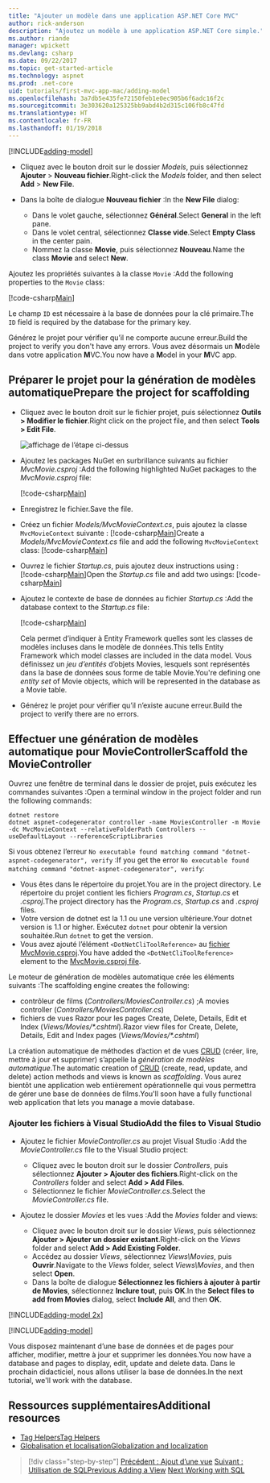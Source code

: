 ```yaml
---
title: "Ajouter un modèle dans une application ASP.NET Core MVC"
author: rick-anderson
description: "Ajoutez un modèle à une application ASP.NET Core simple."
ms.author: riande
manager: wpickett
ms.devlang: csharp
ms.date: 09/22/2017
ms.topic: get-started-article
ms.technology: aspnet
ms.prod: .net-core
uid: tutorials/first-mvc-app-mac/adding-model
ms.openlocfilehash: 3a7db5e435fe72150feb1e0ec905b6f6adc16f2c
ms.sourcegitcommit: 3e303620a125325bb9abd4b2d315c106fb8c47fd
ms.translationtype: HT
ms.contentlocale: fr-FR
ms.lasthandoff: 01/19/2018
---
```

[!INCLUDE[adding-model](../../includes/mvc-intro/adding-model1.md)]

* <span data-ttu-id="18681-103">Cliquez avec le bouton droit sur le dossier *Models*, puis sélectionnez **Ajouter** > **Nouveau fichier**.</span><span class="sxs-lookup"><span data-stu-id="18681-103">Right-click the *Models* folder, and then select **Add** > **New File**.</span></span> 
* <span data-ttu-id="18681-104">Dans la boîte de dialogue **Nouveau fichier** :</span><span class="sxs-lookup"><span data-stu-id="18681-104">In the **New File** dialog:</span></span>

  * <span data-ttu-id="18681-105">Dans le volet gauche, sélectionnez **Général**.</span><span class="sxs-lookup"><span data-stu-id="18681-105">Select **General** in the left pane.</span></span>
  * <span data-ttu-id="18681-106">Dans le volet central, sélectionnez **Classe vide**.</span><span class="sxs-lookup"><span data-stu-id="18681-106">Select **Empty Class** in the center pain.</span></span>
  * <span data-ttu-id="18681-107">Nommez la classe **Movie**, puis sélectionnez **Nouveau**.</span><span class="sxs-lookup"><span data-stu-id="18681-107">Name the class **Movie** and select **New**.</span></span>

<span data-ttu-id="18681-108">Ajoutez les propriétés suivantes à la classe `Movie` :</span><span class="sxs-lookup"><span data-stu-id="18681-108">Add the following properties to the `Movie` class:</span></span>

[!code-csharp[Main](../../tutorials/first-mvc-app/start-mvc/sample/MvcMovie/Models/MovieNoEF.cs?name=snippet_1)]

<span data-ttu-id="18681-109">Le champ `ID` est nécessaire à la base de données pour la clé primaire.</span><span class="sxs-lookup"><span data-stu-id="18681-109">The `ID` field is required by the database for the primary key.</span></span>

<span data-ttu-id="18681-110">Générez le projet pour vérifier qu’il ne comporte aucune erreur.</span><span class="sxs-lookup"><span data-stu-id="18681-110">Build the project to verify you don't have any errors.</span></span> <span data-ttu-id="18681-111">Vous avez désormais un **M**odèle dans votre application **M**VC.</span><span class="sxs-lookup"><span data-stu-id="18681-111">You now have a **M**odel in your **M**VC app.</span></span>

## <a name="prepare-the-project-for-scaffolding"></a><span data-ttu-id="18681-112">Préparer le projet pour la génération de modèles automatique</span><span class="sxs-lookup"><span data-stu-id="18681-112">Prepare the project for scaffolding</span></span>

- <span data-ttu-id="18681-113">Cliquez avec le bouton droit sur le fichier projet, puis sélectionnez **Outils > Modifier le fichier**.</span><span class="sxs-lookup"><span data-stu-id="18681-113">Right click on the project file, and then select **Tools > Edit File**.</span></span>

  ![affichage de l’étape ci-dessus](adding-model/_static/1.png)

- <span data-ttu-id="18681-115">Ajoutez les packages NuGet en surbrillance suivants au fichier *MvcMovie.csproj* :</span><span class="sxs-lookup"><span data-stu-id="18681-115">Add the following highlighted NuGet packages to the *MvcMovie.csproj* file:</span></span>
             
  [!code-csharp[Main](../first-mvc-app-xplat/start-mvc/sample/MvcMovie/MvcMovie.csproj?highlight=7,10)]

- <span data-ttu-id="18681-116">Enregistrez le fichier.</span><span class="sxs-lookup"><span data-stu-id="18681-116">Save the file.</span></span>

- <span data-ttu-id="18681-117">Créez un fichier *Models/MvcMovieContext.cs*, puis ajoutez la classe `MvcMovieContext` suivante : [!code-csharp[Main](../../tutorials/first-mvc-app-xplat/start-mvc/sample/MvcMovie/Models/MvcMovieContext.cs)]</span><span class="sxs-lookup"><span data-stu-id="18681-117">Create a *Models/MvcMovieContext.cs* file and add the following `MvcMovieContext` class:  [!code-csharp[Main](../../tutorials/first-mvc-app-xplat/start-mvc/sample/MvcMovie/Models/MvcMovieContext.cs)]</span></span>
   
- <span data-ttu-id="18681-118">Ouvrez le fichier *Startup.cs*, puis ajoutez deux instructions using : [!code-csharp[Main](../../tutorials/first-mvc-app-xplat/start-mvc/sample/MvcMovie/Startup.cs?name=snippet1&highlight=1,2)]</span><span class="sxs-lookup"><span data-stu-id="18681-118">Open the *Startup.cs* file and add two usings:  [!code-csharp[Main](../../tutorials/first-mvc-app-xplat/start-mvc/sample/MvcMovie/Startup.cs?name=snippet1&highlight=1,2)]</span></span>

- <span data-ttu-id="18681-119">Ajoutez le contexte de base de données au fichier *Startup.cs* :</span><span class="sxs-lookup"><span data-stu-id="18681-119">Add the database context to the *Startup.cs* file:</span></span>

   [!code-csharp[Main](../../tutorials/first-mvc-app-xplat/start-mvc/sample/MvcMovie/Startup.cs?name=snippet2&highlight=6-7)]

  <span data-ttu-id="18681-120">Cela permet d’indiquer à Entity Framework quelles sont les classes de modèles incluses dans le modèle de données.</span><span class="sxs-lookup"><span data-stu-id="18681-120">This tells Entity Framework which model classes are included in the data model.</span></span> <span data-ttu-id="18681-121">Vous définissez un *jeu d’entités* d’objets Movies, lesquels sont représentés dans la base de données sous forme de table Movie.</span><span class="sxs-lookup"><span data-stu-id="18681-121">You're defining one *entity set* of Movie objects, which will be represented in the database as a Movie table.</span></span>

- <span data-ttu-id="18681-122">Générez le projet pour vérifier qu’il n’existe aucune erreur.</span><span class="sxs-lookup"><span data-stu-id="18681-122">Build the project to verify there are no errors.</span></span>

## <a name="scaffold-the-moviecontroller"></a><span data-ttu-id="18681-123">Effectuer une génération de modèles automatique pour MovieController</span><span class="sxs-lookup"><span data-stu-id="18681-123">Scaffold the MovieController</span></span>

<span data-ttu-id="18681-124">Ouvrez une fenêtre de terminal dans le dossier de projet, puis exécutez les commandes suivantes :</span><span class="sxs-lookup"><span data-stu-id="18681-124">Open a terminal window in the project folder and run the following commands:</span></span>

```
dotnet restore
dotnet aspnet-codegenerator controller -name MoviesController -m Movie -dc MvcMovieContext --relativeFolderPath Controllers --useDefaultLayout --referenceScriptLibraries 
```
<span data-ttu-id="18681-125">Si vous obtenez l’erreur `No executable found matching command "dotnet-aspnet-codegenerator", verify` :</span><span class="sxs-lookup"><span data-stu-id="18681-125">If you get the error `No executable found matching command "dotnet-aspnet-codegenerator", verify`:</span></span>

 * <span data-ttu-id="18681-126">Vous êtes dans le répertoire du projet.</span><span class="sxs-lookup"><span data-stu-id="18681-126">You are in the project directory.</span></span> <span data-ttu-id="18681-127">Le répertoire du projet contient les fichiers *Program.cs*, *Startup.cs* et *.csproj*.</span><span class="sxs-lookup"><span data-stu-id="18681-127">The project directory has the *Program.cs*, *Startup.cs* and *.csproj* files.</span></span>
 * <span data-ttu-id="18681-128">Votre version de dotnet est la 1.1 ou une version ultérieure.</span><span class="sxs-lookup"><span data-stu-id="18681-128">Your dotnet version is 1.1 or higher.</span></span> <span data-ttu-id="18681-129">Exécutez `dotnet` pour obtenir la version souhaitée.</span><span class="sxs-lookup"><span data-stu-id="18681-129">Run `dotnet` to get the version.</span></span>
 * <span data-ttu-id="18681-130">Vous avez ajouté l’élément `<DotNetCliToolReference>` au [fichier MvcMovie.csproj](#prepare-the-project-for-scaffolding).</span><span class="sxs-lookup"><span data-stu-id="18681-130">You have added the `<DotNetCliToolReference>` element to the [MvcMovie.csproj file](#prepare-the-project-for-scaffolding).</span></span>
 
<!--
> [!NOTE]
> If you get an error when the scaffolding command runs, see [issue 444 in the scaffolding repository](https://github.com/aspnet/scaffolding/issues/444) for a workaround.
-->

<span data-ttu-id="18681-131">Le moteur de génération de modèles automatique crée les éléments suivants :</span><span class="sxs-lookup"><span data-stu-id="18681-131">The scaffolding engine creates the following:</span></span>

* <span data-ttu-id="18681-132">contrôleur de films (*Controllers/MoviesController.cs*) ;</span><span class="sxs-lookup"><span data-stu-id="18681-132">A movies controller (*Controllers/MoviesController.cs*)</span></span>
* <span data-ttu-id="18681-133">fichiers de vues Razor pour les pages Create, Delete, Details, Edit et Index (*Views/Movies/\*.cshtml*).</span><span class="sxs-lookup"><span data-stu-id="18681-133">Razor view files for Create, Delete, Details, Edit and Index pages (*Views/Movies/\*.cshtml*)</span></span>

<span data-ttu-id="18681-134">La création automatique de méthodes d’action et de vues [CRUD](https://wikipedia.org/wiki/Create,_read,_update_and_delete) (créer, lire, mettre à jour et supprimer) s’appelle la *génération de modèles automatique*.</span><span class="sxs-lookup"><span data-stu-id="18681-134">The automatic creation of [CRUD](https://wikipedia.org/wiki/Create,_read,_update_and_delete) (create, read, update, and delete) action methods and views is known as *scaffolding*.</span></span> <span data-ttu-id="18681-135">Vous aurez bientôt une application web entièrement opérationnelle qui vous permettra de gérer une base de données de films.</span><span class="sxs-lookup"><span data-stu-id="18681-135">You'll soon have a fully functional web application that lets you manage a movie database.</span></span>

### <a name="add-the-files-to-visual-studio"></a><span data-ttu-id="18681-136">Ajouter les fichiers à Visual Studio</span><span class="sxs-lookup"><span data-stu-id="18681-136">Add the files to Visual Studio</span></span>

* <span data-ttu-id="18681-137">Ajoutez le fichier *MovieController.cs* au projet Visual Studio :</span><span class="sxs-lookup"><span data-stu-id="18681-137">Add the *MovieController.cs* file to the Visual Studio project:</span></span>

  * <span data-ttu-id="18681-138">Cliquez avec le bouton droit sur le dossier *Controllers*, puis sélectionnez **Ajouter > Ajouter des fichiers**.</span><span class="sxs-lookup"><span data-stu-id="18681-138">Right-click on the *Controllers* folder and select **Add > Add Files**.</span></span>
  * <span data-ttu-id="18681-139">Sélectionnez le fichier *MovieController.cs*.</span><span class="sxs-lookup"><span data-stu-id="18681-139">Select the *MovieController.cs* file.</span></span>

* <span data-ttu-id="18681-140">Ajoutez le dossier *Movies* et les vues :</span><span class="sxs-lookup"><span data-stu-id="18681-140">Add the *Movies* folder and views:</span></span>

  * <span data-ttu-id="18681-141">Cliquez avec le bouton droit sur le dossier *Views*, puis sélectionnez **Ajouter > Ajouter un dossier existant**.</span><span class="sxs-lookup"><span data-stu-id="18681-141">Right-click on the *Views* folder and select **Add > Add Existing Folder**.</span></span>
  * <span data-ttu-id="18681-142">Accédez au dossier *Views*, sélectionnez *Views\Movies*, puis **Ouvrir**.</span><span class="sxs-lookup"><span data-stu-id="18681-142">Navigate to the *Views* folder, select *Views\Movies*, and then select **Open**.</span></span>
  * <span data-ttu-id="18681-143">Dans la boîte de dialogue **Sélectionnez les fichiers à ajouter à partir de Movies**, sélectionnez **Inclure tout**, puis **OK**.</span><span class="sxs-lookup"><span data-stu-id="18681-143">In the **Select files to add from Movies** dialog, select **Include All**, and then **OK**.</span></span>

[!INCLUDE[adding-model 2x](../../includes/mvc-intro/adding-model2xp.md)]

[!INCLUDE[adding-model](../../includes/mvc-intro/adding-model3.md)]

<span data-ttu-id="18681-144">Vous disposez maintenant d’une base de données et de pages pour afficher, modifier, mettre à jour et supprimer les données.</span><span class="sxs-lookup"><span data-stu-id="18681-144">You now have a database and pages to display, edit, update and delete data.</span></span> <span data-ttu-id="18681-145">Dans le prochain didacticiel, nous allons utiliser la base de données.</span><span class="sxs-lookup"><span data-stu-id="18681-145">In the next tutorial, we'll work with the database.</span></span>

## <a name="additional-resources"></a><span data-ttu-id="18681-146">Ressources supplémentaires</span><span class="sxs-lookup"><span data-stu-id="18681-146">Additional resources</span></span>

* [<span data-ttu-id="18681-147">Tag Helpers</span><span class="sxs-lookup"><span data-stu-id="18681-147">Tag Helpers</span></span>](xref:mvc/views/tag-helpers/intro)
* [<span data-ttu-id="18681-148">Globalisation et localisation</span><span class="sxs-lookup"><span data-stu-id="18681-148">Globalization and localization</span></span>](xref:fundamentals/localization)

>[!div class="step-by-step"]
<span data-ttu-id="18681-149">[Précédent : Ajout d’une vue](adding-view.md)
[Suivant : Utilisation de SQL](working-with-sql.md)</span><span class="sxs-lookup"><span data-stu-id="18681-149">[Previous Adding a View](adding-view.md)
[Next Working with SQL](working-with-sql.md)</span></span>  
